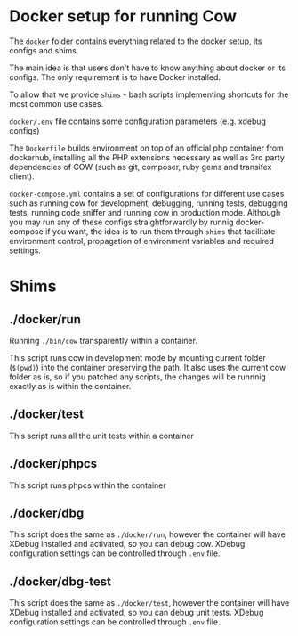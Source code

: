 # Docker setup for running Cow

The `docker` folder contains everything related to the docker setup, its configs and shims.

The main idea is that users don't have to know anything about docker or its configs.
The only requirement is to have Docker installed.

To allow that we provide `shims` - bash scripts implementing shortcuts for the most common use cases.

`docker/.env` file contains some configuration parameters (e.g. xdebug configs)

The `Dockerfile` builds environment on top of an official php container from dockerhub,
installing all the PHP extensions necessary as well as 3rd party dependencies of COW
(such as git, composer, ruby gems and transifex client).

`docker-compose.yml` contains a set of configurations for different use cases such as running cow for development, debugging, running tests, debugging tests, running code sniffer and running cow in production mode.
Although you may run any of these configs straightforwardly by runnig docker-compose if you want, the idea is to run them
through `shims` that facilitate environment control, propagation of environment variables and required settings.


# Shims

## ./docker/run

Running `./bin/cow` transparently within a container.

This script runs cow in development mode by mounting current folder (`$(pwd)`) into the container preserving the path.
It also uses the current cow folder as is, so if you patched any scripts, the changes will be runnnig exactly as is within the container.

## ./docker/test

This script runs all the unit tests within a container

## ./docker/phpcs

This script runs phpcs within the container

## ./docker/dbg

This script does the same as `./docker/run`, however the container will have XDebug installed and activated, so you can
debug cow. XDebug configuration settings can be controlled through `.env` file.

## ./docker/dbg-test

This script does the same as `./docker/test`, however the container will have XDebug installed and activated, so you can
debug unit tests. XDebug configuration settings can be controlled through `.env` file.